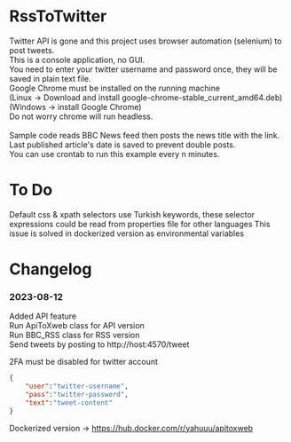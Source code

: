 # RssToTwitter

Twitter API is gone and this project uses browser automation (selenium) to post tweets.\
This is a console application, no GUI.\
You need to enter your twitter username and password once, they will be saved in plain text file.\
Google Chrome must be installed on the running machine\
(Linux -> Download and install google-chrome-stable_current_amd64.deb)\
(Windows -> install Google Chrome)\
Do not worry chrome will run headless.\
\
Sample code reads BBC News feed then posts the news title with the link.\
Last published article's date is saved to prevent double posts.
\
You can use crontab to run this example every n minutes.

# To Do
Default css & xpath selectors use Turkish keywords, these selector expressions could be read from properties file for other languages
This issue is solved in dockerized version as environmental variables


# Changelog
### 2023-08-12
Added API feature \
Run ApiToXweb class for API version \
Run BBC_RSS class for RSS version \
Send tweets by posting to http://host:4570/tweet

2FA must be disabled for twitter account
```json
{
    "user":"twitter-username",
    "pass":"twitter-password",
    "text":"tweet-content"
}
```
Dockerized version -> https://hub.docker.com/r/yahuuu/apitoxweb
